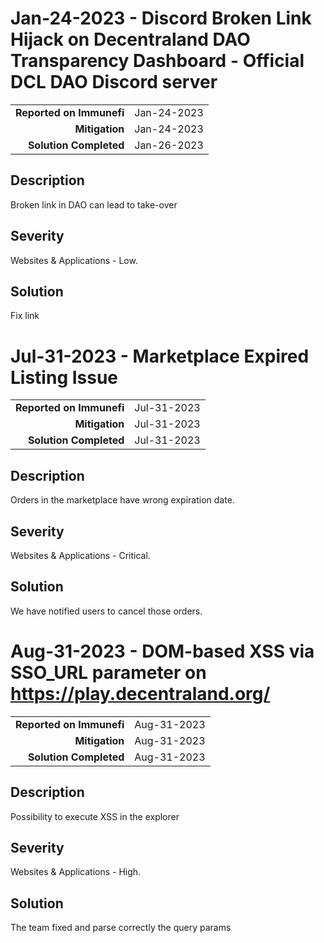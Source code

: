 # Jan-24-2023 - Discord Broken Link Hijack on Decentraland DAO Transparency Dashboard - Official DCL DAO Discord server

|                          |             |
| -----------------------: | :---------- |
| **Reported on Immunefi** | Jan-24-2023 |
|           **Mitigation** | Jan-24-2023 |
|   **Solution Completed** | Jan-26-2023 |

## Description

Broken link in DAO can lead to take-over

## Severity

Websites & Applications - Low.

## Solution

Fix link

# Jul-31-2023 - Marketplace Expired Listing Issue

|                          |             |
| -----------------------: | :---------- |
| **Reported on Immunefi** | Jul-31-2023 |
|           **Mitigation** | Jul-31-2023 |
|   **Solution Completed** | Jul-31-2023 |

## Description

Orders in the marketplace have wrong expiration date.

## Severity

Websites & Applications - Critical.

## Solution

We have notified users to cancel those orders.

# Aug-31-2023 - DOM-based XSS via SSO_URL parameter on https://play.decentraland.org/


|                          |             |
| -----------------------: | :---------- |
| **Reported on Immunefi** | Aug-31-2023 |
|           **Mitigation** | Aug-31-2023 |
|   **Solution Completed** | Aug-31-2023 |

## Description

Possibility to execute XSS in the explorer

## Severity

Websites & Applications - High.

## Solution

The team fixed and parse correctly the query params
